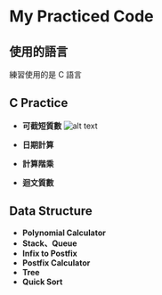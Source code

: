 # My Practiced Code
## 使用的語言
練習使用的是 C 語言

## C Practice

* **可截短質數**
![alt text](https://github.com/ianrwan/Simple_Code/blob/main/image/可截短質數.png?raw=true)

* **日期計算**
* **計算階乘**
* **迴文質數**

## Data Structure
* **Polynomial Calculator**
* **Stack、Queue**
* **Infix to Postfix**
* **Postfix Calculator**
* **Tree**
* **Quick Sort**
